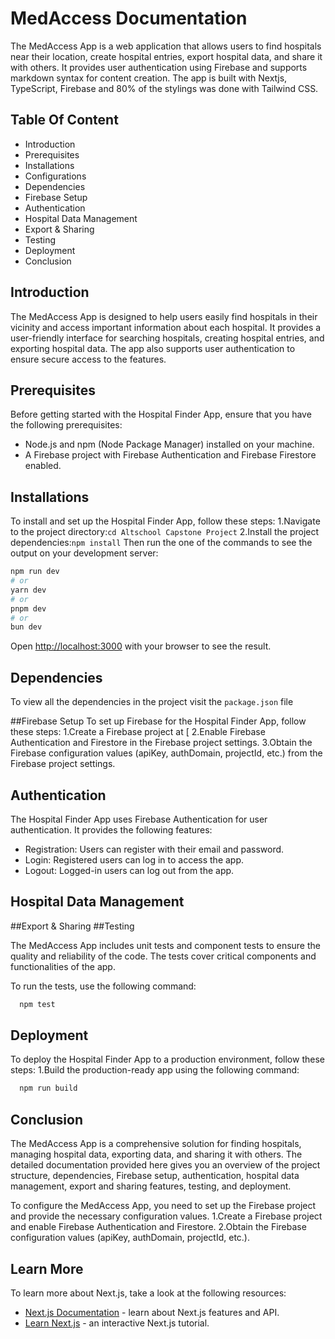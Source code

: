 # MedAccess Documentation
The MedAccess App is a web application that allows users to find hospitals near their location, create hospital entries, export hospital data, and share it with others. It provides user authentication using Firebase and supports markdown syntax for content creation. The app is built with Nextjs, TypeScript, Firebase and 80% of the stylings was done with Tailwind CSS.

## Table Of Content
 - Introduction
 - Prerequisites
 - Installations
 - Configurations
 - Dependencies
 - Firebase Setup
 - Authentication
 - Hospital Data Management
 - Export & Sharing
 - Testing 
 - Deployment
 - Conclusion

## Introduction

The MedAccess App is designed to help users easily find hospitals in their vicinity and access important information about each hospital. It provides a user-friendly interface for searching hospitals, creating hospital entries, and exporting hospital data. The app also supports user authentication to ensure secure access to the features.

## Prerequisites

Before getting started with the Hospital Finder App, ensure that you have the following prerequisites:
- Node.js and npm (Node Package Manager) installed on your machine.
- A Firebase project with Firebase Authentication and Firebase Firestore enabled.

## Installations

To install and set up the Hospital Finder App, follow these steps:
1.Navigate to the project directory:`cd Altschool Capstone Project`
2.Install the project dependencies:`npm install`
Then run the one of the commands to see the output on your development server:

```bash
npm run dev
# or
yarn dev
# or
pnpm dev
# or
bun dev
```
Open [http://localhost:3000](http://localhost:3000) with your browser to see the result.

## Dependencies

To view all the dependencies in the project visit the `package.json` file

##Firebase Setup
To set up Firebase for the Hospital Finder App, follow these steps:
1.Create a Firebase project at [[](https://console.firebase.google.com.)
2.Enable Firebase Authentication and Firestore in the Firebase project settings.
3.Obtain the Firebase configuration values (apiKey, authDomain, projectId, etc.) from the Firebase project settings.

## Authentication
The Hospital Finder App uses Firebase Authentication for user authentication. It provides the following features:
- Registration: Users can register with their email and password.
- Login: Registered users can log in to access the app.
- Logout: Logged-in users can log out from the app.

## Hospital Data Management
##Export & Sharing
##Testing

The MedAccess App includes unit tests and component tests to ensure the quality and reliability of the code. The tests cover critical components and functionalities of the app.

To run the tests, use the following command:
```bash
  npm test
```

## Deployment

To deploy the Hospital Finder App to a production environment, follow these steps:
1.Build the production-ready app using the following command:
```bash
  npm run build
```
## Conclusion

The MedAccess App is a comprehensive solution for finding hospitals, managing hospital data, exporting data, and sharing it with others. The detailed documentation provided here gives you an overview of the project structure, dependencies, Firebase setup, authentication, hospital data management, export and sharing features, testing, and deployment.

To configure the MedAccess App, you need to set up the Firebase project and provide the necessary configuration values.
1.Create a Firebase project and enable Firebase Authentication and Firestore.
2.Obtain the Firebase configuration values (apiKey, authDomain, projectId, etc.).



## Learn More

To learn more about Next.js, take a look at the following resources:

- [Next.js Documentation](https://nextjs.org/docs) - learn about Next.js features and API.
- [Learn Next.js](https://nextjs.org/learn) - an interactive Next.js tutorial.

